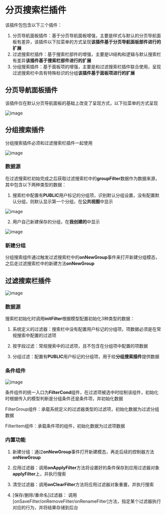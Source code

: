 # 分页搜索栏插件
该插件包包含以下三个插件：
1. 分页导航面板插件：基于分页导航面板增强，主要是样式与默认的分页导航面板有差异，该插件以下拉菜单的方式呈现**该插件基于分页导航面板部件进行的扩展**
2. 过滤搜索栏插件：基于搜索栏部件的增强，主要是UI结构和逻辑与默认搜索栏有差异**该插件基于搜索栏部件进行的扩展**
3. 分组搜索插件：基于面板项的增强，主要是和过滤搜索栏插件联合使用，呈现过滤搜索栏中具有特殊标识的分组**该插件基于面板项进行的扩展**

## 分页导航面板插件

该插件仅在默认分页导航面板的基础上改变了呈现方式，以下拉菜单的方式呈现

![image](./public/assets/images/tab-nav.png)

## 分组搜索插件

分组搜索插件必须和过滤搜索栏插件一起使用

![image](./public/assets/images/group-filter.png)

### 数据源
在过滤搜索栏初始完成之后获取过滤搜索栏中的**groupFilter**数据作为数据来源，其中包含以下两种类型的数据：

1. 搜索栏中配置有**PUBLIC**用户标记的分组项，识别默认分组设置，没有配置默认分组，则默认显示第一个分组，在**公共视图**中显示

![image](./public/assets/images/group.png)

2. 用户自己新建保存的分组，在**我创建的**中显示

![image](./public/assets/images/group-filter1.png)

### 新建分组

分组搜索组件通过触发过滤搜索栏中的**onNewGroup**事件来打开新建分组模态，之后走过滤搜索栏中的新建方法**onNewGroup**

## 过滤搜索栏插件

![image](./public/assets/images/filter.png)
### 数据源

搜索栏初始化时调用**initFilter**根据模型配置初始化3种类型的数据：

1. 系统定义的过滤器：搜索栏中没有配置用户标记的分组项，项数据必须是在常规搜索中配置的过滤项

2. 按字段过滤：常规搜索中的过滤项，且不包含在分组项中配置的项数据

3. 分组过滤：配置有**PUBLIC**用户标记的分组项，用于给**分组搜索插件**提供数据

### 条件组件

![image](./public/assets/images/cond.png)

条件组件的统一入口为**FilterCond**组件，在过滤项被选中时绘制该组件，初始化时根据传入的模型判断是分组条件还是条件项，并初始化数据

FilterGroup组件：承载系统定义的过滤器类型的过滤项，初始化数据为过滤分组数据

FilterItem组件：承载条件项的组件，初始化数据为过滤项数据

### 内置功能

1. 新建分组：通过**onNewGroup**事件打开新建模态，再走后续的控制器方法**onNewGroup**

2. 应用过滤器：调用**onApplyFilter**方法将设置好的条件保存到应用过滤器对象**applyFilter**上，并执行搜索

3. 清空过滤器：调用**onClearFilter**方法将应用过滤器对象重置，并执行搜索

4. [保存/删除/重命名]过滤器： 调用[onSaveFilter/onRemoveFilter/onRenameFilter]方法，指定某个过滤器执行对应的行为，并将结果存储到后台
